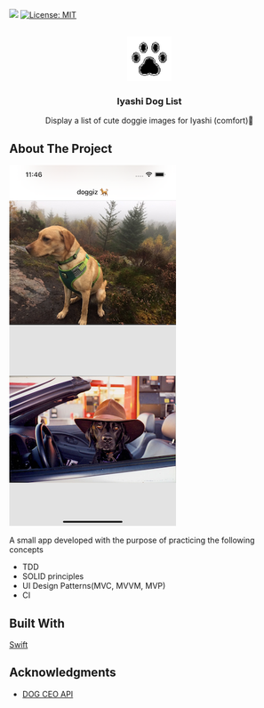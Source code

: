<div id="top"></div>

![](https://github.com/ayumi5/IyashiDogList/actions/workflows/CI.yml/badge.svg) [![License: MIT](https://img.shields.io/badge/License-MIT-yellow.svg)](https://opensource.org/licenses/MIT)

<!-- PROJECT LOGO -->
<br />
<div align="center">
    <a href="https://github.com/ayumi5/IyashiDogList.git">
        <img src="images/logo.png" alt="Logo" width="80" height="80">
    </a>
<h3 align="center">Iyashi Dog List</h3>

  <p align="center">
    Display a list of cute doggie images for Iyashi (comfort)🐶
  </p>
</div>

<!-- ABOUT THE PROJECT -->
## About The Project
![Iyashi Dog List Screen](images/screen_image.png)

A small app developed with the purpose of practicing the following concepts
- TDD
- SOLID principles
- UI Design Patterns(MVC, MVVM, MVP)
- CI

## Built With

[Swift](https://developer.apple.com/documentation/swift)


<!-- ACKNOWLEDGMENTS -->
## Acknowledgments

* [DOG CEO API](https://github.com/ElliottLandsborough/dog-ceo-api)

